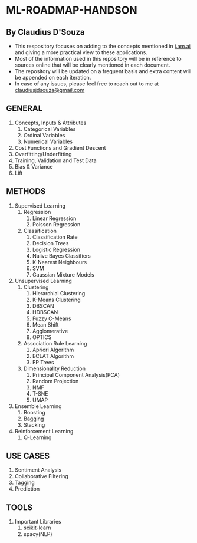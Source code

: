 # ML-ROADMAP-HANDSON
## By Claudius D'Souza

- This respository focuses on adding to the concepts mentioned in [i.am.ai](https://i.am.ai/roadmap/#machine-learning-roadmap) and giving a more practical view to these applications.
- Most of the information used in this repository will be in reference to sources online that will be clearly mentioned in each document.
- The repository will be updated on a frequent basis and extra content will be appended on each iteration.
- In case of any issues, please feel free to reach out to me at claudiusjdsouza@gmail.com


## GENERAL

1. Concepts, Inputs & Attributes
   1. Categorical Variables
   2. Ordinal Variables
   3. Numerical Variables
2. Cost Functions and Gradient Descent
3. Overfitting/Underfitting
4. Training, Validation and Test Data
5. Bias & Variance
6. Lift

## METHODS

1. Supervised Learning
   1. Regression
      1. Linear Regression
      2. Poisson Regression
   2. Classification
      1. Classification Rate
      2. Decision Trees
      3. Logistic Regression
      4. Naiive Bayes Classifiers
      5. K-Nearest Neighbours
      6. SVM
      7. Gaussian Mixture Models
2. Unsupervised Learning
   1. Clustering
      1. Hierarchial Clustering
      2. K-Means Clustering
      3. DBSCAN
      4. HDBSCAN
      5. Fuzzy C-Means
      6. Mean Shift
      7. Agglomerative
      8. OPTICS
   2. Association Rule Learning
      1. Apriori Algorithm
      2. ECLAT Algorithm
      3. FP Trees
   3. Dimensionality Reduction
      1. Principal Component Analysis(PCA)
      2. Random Projection
      3. NMF
      4. T-SNE
      5. UMAP
3. Ensemble Learning
   1. Boosting
   2. Bagging
   3. Stacking
4. Reinforcement Learning
   1. Q-Learning

## USE CASES

1. Sentiment Analysis
2. Collaborative Filtering
3. Tagging
4. Prediction

## TOOLS

1. Important Libraries
   1. scikit-learn
   2. spacy(NLP)